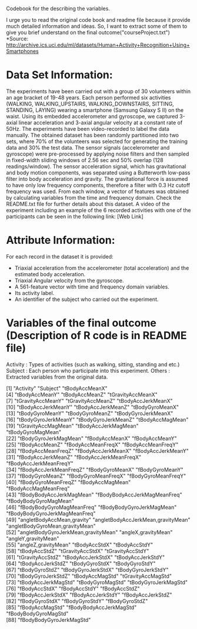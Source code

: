 Codebook for the describing the variables.

I urge you to read the original code book and readme file because it provide much detailed information and ideas.
So, I want to extract some of them to give you brief understand on the final outcome("courseProject.txt")
  *Source: http://archive.ics.uci.edu/ml/datasets/Human+Activity+Recognition+Using+Smartphones

Data Set Information:
======================================
The experiments have been carried out with a group of 30 volunteers within an age bracket of 19-48 years. Each person performed six activities (WALKING, WALKING_UPSTAIRS, WALKING_DOWNSTAIRS, SITTING, STANDING, LAYING) wearing a smartphone (Samsung Galaxy S II) on the waist. Using its embedded accelerometer and gyroscope, we captured 3-axial linear acceleration and 3-axial angular velocity at a constant rate of 50Hz. The experiments have been video-recorded to label the data manually. The obtained dataset has been randomly partitioned into two sets, where 70% of the volunteers was selected for generating the training data and 30% the test data. 
The sensor signals (accelerometer and gyroscope) were pre-processed by applying noise filters and then sampled in fixed-width sliding windows of 2.56 sec and 50% overlap (128 readings/window). The sensor acceleration signal, which has gravitational and body motion components, was separated using a Butterworth low-pass filter into body acceleration and gravity. The gravitational force is assumed to have only low frequency components, therefore a filter with 0.3 Hz cutoff frequency was used. From each window, a vector of features was obtained by calculating variables from the time and frequency domain.
Check the README.txt file for further details about this dataset. 
A video of the experiment including an example of the 6 recorded activities with one of the participants can be seen in the following link: [Web Link]


Attribute Information:
======================================================
For each record in the dataset it is provided: 
- Triaxial acceleration from the accelerometer (total acceleration) and the estimated body acceleration. 
- Triaxial Angular velocity from the gyroscope. 
- A 561-feature vector with time and frequency domain variables. 
- Its activity label. 
- An identifier of the subject who carried out the experiment.

Variables of the final outcome (Description of R code is in README file)
===============================================================================
Activity : Types of activities (such as walking, sitting, standing and etc.)
Subject : Each person who participate into this experiment.
Others : Extracted variables from the original data. 

 [1] "Activity"                           "Subject"                            "tBodyAccMeanX"                     
 [4] "tBodyAccMeanY"                      "tBodyAccMeanZ"                      "tGravityAccMeanX"                  
 [7] "tGravityAccMeanY"                   "tGravityAccMeanZ"                   "tBodyAccJerkMeanX"                 
[10] "tBodyAccJerkMeanY"                  "tBodyAccJerkMeanZ"                  "tBodyGyroMeanX"                    
[13] "tBodyGyroMeanY"                     "tBodyGyroMeanZ"                     "tBodyGyroJerkMeanX"                
[16] "tBodyGyroJerkMeanY"                 "tBodyGyroJerkMeanZ"                 "tBodyAccMagMean"                   
[19] "tGravityAccMagMean"                 "tBodyAccJerkMagMean"                "tBodyGyroMagMean"                  
[22] "tBodyGyroJerkMagMean"               "fBodyAccMeanX"                      "fBodyAccMeanY"                     
[25] "fBodyAccMeanZ"                      "fBodyAccMeanFreqX"                  "fBodyAccMeanFreqY"                 
[28] "fBodyAccMeanFreqZ"                  "fBodyAccJerkMeanX"                  "fBodyAccJerkMeanY"                 
[31] "fBodyAccJerkMeanZ"                  "fBodyAccJerkMeanFreqX"              "fBodyAccJerkMeanFreqY"             
[34] "fBodyAccJerkMeanFreqZ"              "fBodyGyroMeanX"                     "fBodyGyroMeanY"                    
[37] "fBodyGyroMeanZ"                     "fBodyGyroMeanFreqX"                 "fBodyGyroMeanFreqY"                
[40] "fBodyGyroMeanFreqZ"                 "fBodyAccMagMean"                    "fBodyAccMagMeanFreq"               
[43] "fBodyBodyAccJerkMagMean"            "fBodyBodyAccJerkMagMeanFreq"        "fBodyBodyGyroMagMean"              
[46] "fBodyBodyGyroMagMeanFreq"           "fBodyBodyGyroJerkMagMean"           "fBodyBodyGyroJerkMagMeanFreq"      
[49] "angletBodyAccMean,gravity"          "angletBodyAccJerkMean,gravityMean"  "angletBodyGyroMean,gravityMean"    
[52] "angletBodyGyroJerkMean,gravityMean" "angleX,gravityMean"                 "angleY,gravityMean"                
[55] "angleZ,gravityMean"                 "tBodyAccStdX"                       "tBodyAccStdY"                      
[58] "tBodyAccStdZ"                       "tGravityAccStdX"                    "tGravityAccStdY"                   
[61] "tGravityAccStdZ"                    "tBodyAccJerkStdX"                   "tBodyAccJerkStdY"                  
[64] "tBodyAccJerkStdZ"                   "tBodyGyroStdX"                      "tBodyGyroStdY"                     
[67] "tBodyGyroStdZ"                      "tBodyGyroJerkStdX"                  "tBodyGyroJerkStdY"                 
[70] "tBodyGyroJerkStdZ"                  "tBodyAccMagStd"                     "tGravityAccMagStd"                 
[73] "tBodyAccJerkMagStd"                 "tBodyGyroMagStd"                    "tBodyGyroJerkMagStd"               
[76] "fBodyAccStdX"                       "fBodyAccStdY"                       "fBodyAccStdZ"                      
[79] "fBodyAccJerkStdX"                   "fBodyAccJerkStdY"                   "fBodyAccJerkStdZ"                  
[82] "fBodyGyroStdX"                      "fBodyGyroStdY"                      "fBodyGyroStdZ"                     
[85] "fBodyAccMagStd"                     "fBodyBodyAccJerkMagStd"             "fBodyBodyGyroMagStd"               
[88] "fBodyBodyGyroJerkMagStd"           
